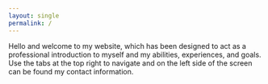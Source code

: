```yaml
---
layout: single
permalink: /
---
```


Hello and welcome to my website, which has been designed to act as a professional introduction to myself and my abilities, experiences, and goals.
Use the tabs at the top right to navigate and on the left side of the screen can be found my contact information.